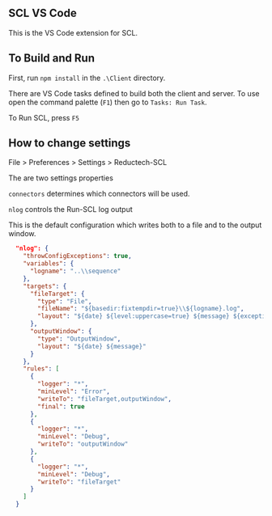 ## SCL VS Code

This is the VS Code extension for SCL.

## To Build and Run

First, run `npm install` in the `.\Client` directory.

There are VS Code tasks defined to build both the client
and server. To use open the command palette (`F1`) then
go to `Tasks: Run Task`.

To Run SCL, press `F5`

## How to change settings

File > Preferences > Settings > Reductech-SCL

The are two settings properties

`connectors` determines which connectors will be used.

`nlog` controls the Run-SCL log output

This is the default configuration which writes both to a file and to the output window.

```json
  "nlog": {
    "throwConfigExceptions": true,
    "variables": {
      "logname": "..\\sequence"
    },
    "targets": {
      "fileTarget": {
        "type": "File",
        "fileName": "${basedir:fixtempdir=true}\\${logname}.log",
        "layout": "${date} ${level:uppercase=true} ${message} ${exception}"
      },
      "outputWindow": {
        "type": "OutputWindow",
        "layout": "${date} ${message}"
      }
    },
    "rules": [
      {
        "logger": "*",
        "minLevel": "Error",
        "writeTo": "fileTarget,outputWindow",
        "final": true
      },
      {
        "logger": "*",
        "minLevel": "Debug",
        "writeTo": "outputWindow"
      },
      {
        "logger": "*",
        "minLevel": "Debug",
        "writeTo": "fileTarget"
      }
    ]
  }
```
